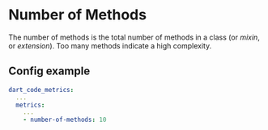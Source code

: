 # Number of Methods

The number of methods is the total number of methods in a class (or _mixin_, or _extension_). Too many methods indicate a high complexity.

## Config example

```yaml
dart_code_metrics:
  ...
  metrics:
    ...
    - number-of-methods: 10
```
